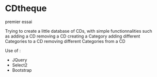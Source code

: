 # CDtheque
premier essai

Trying to create a little database of CDs, with simple functionnalities such as
  adding a CD
  removing a CD
  creating a Category
  adding different Categories to a CD
  removing different Categories from a CD

Use of :
- JQuery
- Select2
- Bootstrap
